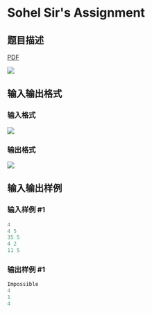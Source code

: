 # Sohel Sir&#039;s Assignment

## 题目描述

[problemUrl]: https://uva.onlinejudge.org/index.php?option=com_onlinejudge&Itemid=8&category=441&page=show_problem&problem=4018

[PDF](https://uva.onlinejudge.org/external/125/p12573.pdf)

![](https://cdn.luogu.com.cn/upload/vjudge_pic/UVA12573/7b828a25f14eb9eff6cf3f76b5e801759033d371.png)

## 输入输出格式

### 输入格式

![](https://cdn.luogu.com.cn/upload/vjudge_pic/UVA12573/4b7a0a72b5f48befd49232b4646d56c89573fea2.png)

### 输出格式

![](https://cdn.luogu.com.cn/upload/vjudge_pic/UVA12573/d28f7fd076d22d428d17d5c433ccaffbb0ebcb4d.png)

## 输入输出样例

### 输入样例 #1

```cpp
4
4 5
35 5
4 2
11 5
```


### 输出样例 #1

```cpp
Impossible
4
1
4
```


